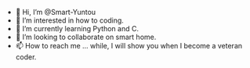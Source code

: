 - 👋 Hi, I’m @Smart-Yuntou
- 👀 I’m interested in how to coding.
- 🌱 I’m currently learning Python and C.
- 💞️ I’m looking to collaborate on smart home.
- 📫 How to reach me ... while, I will show you when I become a veteran coder.

<!---
Smart-Yuntou/Smart-Yuntou is a ✨ special ✨ repository because its `README.md` (this file) appears on your GitHub profile.
You can click the Preview link to take a look at your changes.
--->
